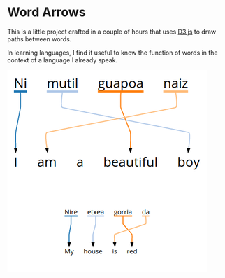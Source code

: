 # Word Arrows
This is a little project crafted in a couple of hours that uses
[D3.js](http://d3js.org/) to draw paths between words.

In learning languages, I find it useful to know the function of words in
the context of a language I already speak.

![Example](https://raw.githubusercontent.com/tog000/word-arrows/master/example.png)
